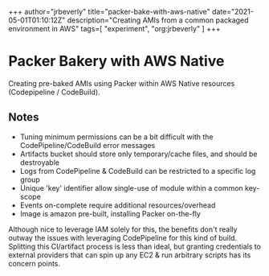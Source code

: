 +++
author="jrbeverly"
title="packer-bake-with-aws-native"
date="2021-05-01T01:10:12Z"
description="Creating AMIs from a common packaged environment in AWS"
tags=[
  "experiment",
  "org:jrbeverly"
]
+++

# Packer Bakery with AWS Native

Creating pre-baked AMIs using Packer within AWS Native resources (Codepipeline / CodeBuild).

## Notes

- Tuning minimum permissions can be a bit difficult with the CodePipeline/CodeBuild error messages
- Artifacts bucket should store only temporary/cache files, and should be destroyable
- Logs from CodePipeline & CodeBuild can be restricted to a specific log group
- Unique 'key' identifier allow single-use of module within a common key-scope
- Events on-complete require additional resources/overhead
- Image is amazon pre-built, installing Packer on-the-fly

Although nice to leverage IAM solely for this, the benefits don't really outway the issues with leveraging CodePipeline for this kind of build. Splitting this CI/artifact process is less than ideal, but granting credentials to external providers that can spin up any EC2 & run arbitrary scripts has its concern points.
